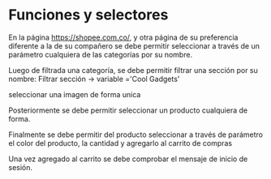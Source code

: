 # Funciones y selectores

En la página https://shopee.com.co/, y otra página de su preferencia 
diferente a la de su compañero se debe permitir seleccionar a través 
de un parámetro cualquiera de las categorías por su nombre.

Luego de filtrada una categoría, se debe permitir filtrar una sección por su nombre:
Filtrar sección -> variable ='Cool Gadgets'

seleccionar una imagen de forma unica

Posteriormente se debe permitir seleccionar un producto cualquiera de forma.

Finalmente se debe permitir del producto seleccionar a través de parámetro el color del producto,
la cantidad y agregarlo al carrito de compras

Una vez agregado al carrito se debe comprobar el mensaje de inicio de sesión.